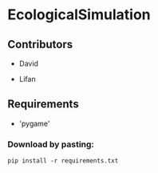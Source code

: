# EcologicalSimulation

## Contributors

* David
    
* Lifan

## Requirements

* 'pygame'

### Download by pasting: 
    pip install -r requirements.txt